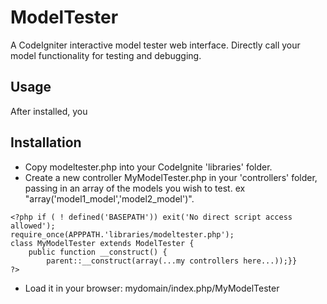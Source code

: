 # ModelTester
A CodeIgniter interactive model tester web interface. Directly call your model functionality for testing and debugging.

## Usage
After installed, you 

## Installation
* Copy modeltester.php into your CodeIgnite 'libraries' folder. 
* Create a new controller MyModelTester.php in your 'controllers' folder, passing in an array of the models you wish to test. ex "array('model1_model','model2_model')".
```
<?php if ( ! defined('BASEPATH')) exit('No direct script access allowed');
require_once(APPPATH.'libraries/modeltester.php');
class MyModelTester extends ModelTester {
    public function __construct() {
        parent::__construct(array(...my controllers here...));}}
?>
```
* Load it in your browser:  mydomain/index.php/MyModelTester

